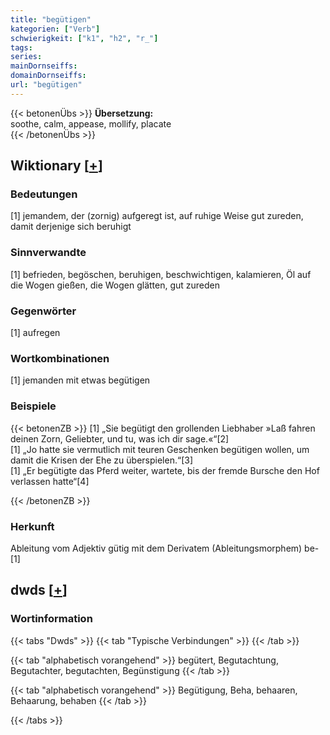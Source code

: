 ```yaml
---
title: "begütigen"
kategorien: ["Verb"]
schwierigkeit: ["k1", "h2", "r_"]
tags:
series:
mainDornseiffs:
domainDornseiffs:
url: "begütigen"
---
```


{{< betonenÜbs >}}
**Übersetzung:**  
soothe, calm, appease, mollify, placate  
{{< /betonenÜbs >}}

## Wiktionary [[+](https://de.wiktionary.org/wiki/begütigen)]

### Bedeutungen
[1] jemandem, der (zornig) aufgeregt ist, auf ruhige Weise gut zureden, damit derjenige sich beruhigt  

### Sinnverwandte
[1] befrieden, begöschen, beruhigen, beschwichtigen, kalamieren, Öl auf die Wogen gießen, die Wogen glätten, gut zureden  

### Gegenwörter
[1] aufregen  

### Wortkombinationen
[1] jemanden mit etwas begütigen  

### Beispiele
{{< betonenZB >}}
[1] „Sie begütigt den grollenden Liebhaber »Laß fahren deinen Zorn, Geliebter, und tu, was ich dir sage.«“[2]  
[1] „Jo hatte sie vermutlich mit teuren Geschenken begütigen wollen, um damit die Krisen der Ehe zu überspielen.“[3]  
[1] „Er begütigte das Pferd weiter, wartete, bis der fremde Bursche den Hof verlassen hatte“[4]  

{{< /betonenZB >}}
### Herkunft
Ableitung vom Adjektiv gütig mit dem Derivatem (Ableitungsmorphem) be-[1]  



## dwds [[+](https://www.dwds.de/wb/begütigen)]

### Wortinformation
{{< tabs "Dwds" >}}
{{< tab "Typische Verbindungen" >}}
{{< /tab >}}

{{< tab "alphabetisch vorangehend" >}}
begütert, Begutachtung, Begutachter, begutachten, Begünstigung
{{< /tab >}}

{{< tab "alphabetisch vorangehend" >}}
Begütigung, Beha, behaaren, Behaarung, behaben
{{< /tab >}}

{{< /tabs >}}

